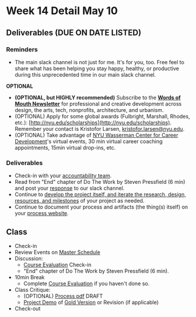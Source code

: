 # Week 14 Detail May 10

## Deliverables \(DUE ON DATE LISTED\)

### Reminders

* The main slack channel is not just for me. It's for you, too. Free feel to share what has been helping you stay happy, healthy, or productive during this unprecedented time in our main slack channel. 

**OPTIONAL**

* **\(OPTIONAL, but HIGHLY recommended\)** Subscribe to the [**Words of Mouth Newsletter**](http://www.wordsofmouth.org/) for professional and creative development across design, the arts, tech, nonprofits, architecture, and urbanism.
* \(OPTIONAL\) Apply for some global awards \(Fulbright, Marshall, Rhodes, etc.\): [http://nyu.edu/scholarships](http://nyu.edu/scholarships). Remember your contact is Kristofor Larsen, kristofor.larsen@nyu.edu.
* \(OPTIONAL\) Take advantage of [NYU Wasserman Center for Career Development](https://www.nyu.edu/students/student-information-and-resources/career-development-and-jobs.html?__s=pvit1odzgzycp3tif89s)'s virtual events, 30 min virtual career coaching appointments, 15min virtual drop-ins, etc.

### **Deliverables**

* Check-in with your [accountability team](../assignments/accountability_partner.md).
* Read from "End" chapter of Do The Work by Steven Pressfield \(6 min\) and post your [response](../assignments/responses.md) to our slack channel.
* Continue to [develop the project itself, and iterate the research, design, resources, and milestones](../project_plan/) of your project as needed.
* Continue to document your process and artifacts \(the thing\(s\) itself\) on your [process website](../pre-work/website.md).

## Class

* Check-in
* Review Events on [Master Schedule](./)
* Discussion:
  * [Course Evaluation](../assignments/course_evaluation.md) Check-in 
  * "End" chapter of Do The Work by Steven Pressfield \(6 min\). 
* 10min Break
  * Complete [Course Evaluation](../assignments/course_evaluation.md) if you haven't done so. 
* Class Critique:
  * \(OPTIONAL\) [Process pdf](../end_of_semester_deliverables/pdf_or_book.md) DRAFT
  * [Project Demo](../critiques-demos-presentations-and-exhibition/project_demo.md) of [Gold Version](../project_plan/project_versions.md) or Revision \(if applicable\)
* Check-out

